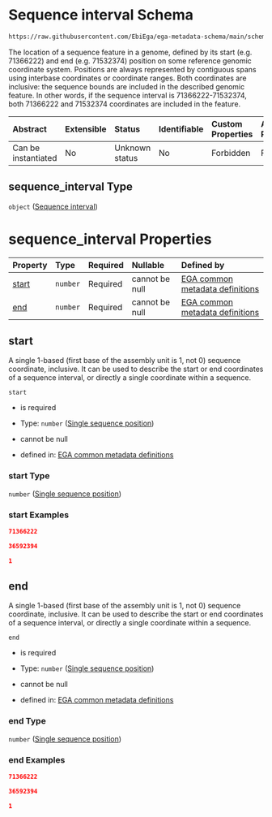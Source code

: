 # Sequence interval Schema

```txt
https://raw.githubusercontent.com/EbiEga/ega-metadata-schema/main/schemas/EGA.common-definitions.json#/definitions/sequence_coordinates/properties/sequence_interval
```

The location of a sequence feature in a genome, defined by its start (e.g. 71366222) and end (e.g. 71532374) position on some reference genomic coordinate system. Positions are always represented by contiguous spans using interbase coordinates or coordinate ranges. Both coordinates are inclusive: the sequence bounds are included in the described genomic feature. In other words, if the sequence interval is 71366222-71532374, both 71366222 and 71532374 coordinates are included in the feature.

| Abstract            | Extensible | Status         | Identifiable | Custom Properties | Additional Properties | Access Restrictions | Defined In                                                                                           |
| :------------------ | :--------- | :------------- | :----------- | :---------------- | :-------------------- | :------------------ | :--------------------------------------------------------------------------------------------------- |
| Can be instantiated | No         | Unknown status | No           | Forbidden         | Forbidden             | none                | [EGA.common-definitions.json\*](../../../schemas/EGA.common-definitions.json "open original schema") |

## sequence\_interval Type

`object` ([Sequence interval](ega-12-definitions-sequence-coordinates-properties-sequence-interval.md))

# sequence\_interval Properties

| Property        | Type     | Required | Nullable       | Defined by                                                                                                                                                                                                                                                                |
| :-------------- | :------- | :------- | :------------- | :------------------------------------------------------------------------------------------------------------------------------------------------------------------------------------------------------------------------------------------------------------------------ |
| [start](#start) | `number` | Required | cannot be null | [EGA common metadata definitions](ega-12-definitions-single-sequence-position.md "https://raw.githubusercontent.com/EbiEga/ega-metadata-schema/main/schemas/EGA.common-definitions.json#/definitions/sequence_coordinates/properties/sequence_interval/properties/start") |
| [end](#end)     | `number` | Required | cannot be null | [EGA common metadata definitions](ega-12-definitions-single-sequence-position.md "https://raw.githubusercontent.com/EbiEga/ega-metadata-schema/main/schemas/EGA.common-definitions.json#/definitions/sequence_coordinates/properties/sequence_interval/properties/end")   |

## start

A single 1-based (first base of the assembly unit is 1, not 0) sequence coordinate, inclusive. It can be used to describe the start or end coordinates of a sequence interval, or directly a single coordinate within a sequence.

`start`

*   is required

*   Type: `number` ([Single sequence position](ega-12-definitions-single-sequence-position.md))

*   cannot be null

*   defined in: [EGA common metadata definitions](ega-12-definitions-single-sequence-position.md "https://raw.githubusercontent.com/EbiEga/ega-metadata-schema/main/schemas/EGA.common-definitions.json#/definitions/sequence_coordinates/properties/sequence_interval/properties/start")

### start Type

`number` ([Single sequence position](ega-12-definitions-single-sequence-position.md))

### start Examples

```json
71366222
```

```json
36592394
```

```json
1
```

## end

A single 1-based (first base of the assembly unit is 1, not 0) sequence coordinate, inclusive. It can be used to describe the start or end coordinates of a sequence interval, or directly a single coordinate within a sequence.

`end`

*   is required

*   Type: `number` ([Single sequence position](ega-12-definitions-single-sequence-position.md))

*   cannot be null

*   defined in: [EGA common metadata definitions](ega-12-definitions-single-sequence-position.md "https://raw.githubusercontent.com/EbiEga/ega-metadata-schema/main/schemas/EGA.common-definitions.json#/definitions/sequence_coordinates/properties/sequence_interval/properties/end")

### end Type

`number` ([Single sequence position](ega-12-definitions-single-sequence-position.md))

### end Examples

```json
71366222
```

```json
36592394
```

```json
1
```
